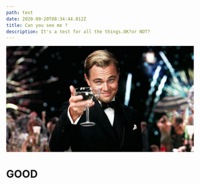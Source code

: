 ```yaml
---
path: test
date: 2020-09-20T08:34:44.012Z
title: Can you see me ?
description: It's a test for all the things.OK?or NOT?
---
```

![GO](../assets/great.jpg "noxxxx")
 
# GOOD